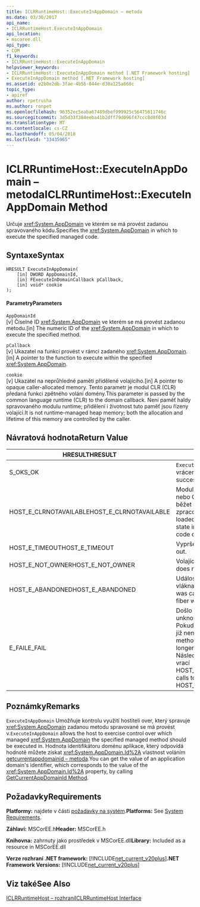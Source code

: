 ```yaml
---
title: ICLRRuntimeHost::ExecuteInAppDomain – metoda
ms.date: 03/30/2017
api_name:
- ICLRRuntimeHost.ExecuteInAppDomain
api_location:
- mscoree.dll
api_type:
- COM
f1_keywords:
- ICLRRuntimeHost::ExecuteInAppDomain
helpviewer_keywords:
- ICLRRuntimeHost::ExecuteInAppDomain method [.NET Framework hosting]
- ExecuteInAppDomain method [.NET Framework hosting]
ms.assetid: e2b0e2db-3fae-4b56-844e-d30a125a660c
topic_type:
- apiref
author: rpetrusha
ms.author: ronpet
ms.openlocfilehash: 96352ec5eaba67489dbef999925c56475611746c
ms.sourcegitcommit: 3d5d33f384eeba41b2dff79d096f47ccc8d8f03d
ms.translationtype: MT
ms.contentlocale: cs-CZ
ms.lasthandoff: 05/04/2018
ms.locfileid: "33435965"
---
```

# <a name="iclrruntimehostexecuteinappdomain-method"></a><span data-ttu-id="5c781-102">ICLRRuntimeHost::ExecuteInAppDomain – metoda</span><span class="sxs-lookup"><span data-stu-id="5c781-102">ICLRRuntimeHost::ExecuteInAppDomain Method</span></span>
<span data-ttu-id="5c781-103">Určuje <xref:System.AppDomain> ve kterém se má provést zadanou spravovaného kódu.</span><span class="sxs-lookup"><span data-stu-id="5c781-103">Specifies the <xref:System.AppDomain> in which to execute the specified managed code.</span></span>  
  
## <a name="syntax"></a><span data-ttu-id="5c781-104">Syntaxe</span><span class="sxs-lookup"><span data-stu-id="5c781-104">Syntax</span></span>  
  
```  
HRESULT ExecuteInAppDomain(  
    [in] DWORD AppDomainId,   
    [in] FExecuteInDomainCallback pCallback,   
    [in] void* cookie  
);  
```  
  
#### <a name="parameters"></a><span data-ttu-id="5c781-105">Parametry</span><span class="sxs-lookup"><span data-stu-id="5c781-105">Parameters</span></span>  
 `AppDomainId`  
 <span data-ttu-id="5c781-106">[v] Číselné ID <xref:System.AppDomain> ve kterém se má provést zadanou metodu.</span><span class="sxs-lookup"><span data-stu-id="5c781-106">[in] The numeric ID of the <xref:System.AppDomain> in which to execute the specified method.</span></span>  
  
 `pCallback`  
 <span data-ttu-id="5c781-107">[v] Ukazatel na funkci provést v rámci zadaného <xref:System.AppDomain>.</span><span class="sxs-lookup"><span data-stu-id="5c781-107">[in] A pointer to the function to execute within the specified <xref:System.AppDomain>.</span></span>  
  
 `cookie`  
 <span data-ttu-id="5c781-108">[v] Ukazatel na neprůhledné paměti přidělené volajícího.</span><span class="sxs-lookup"><span data-stu-id="5c781-108">[in] A pointer to opaque caller-allocated memory.</span></span> <span data-ttu-id="5c781-109">Tento parametr je modul CLR (CLR) předaná funkci zpětného volání domény.</span><span class="sxs-lookup"><span data-stu-id="5c781-109">This parameter is passed by the common language runtime (CLR) to the domain callback.</span></span> <span data-ttu-id="5c781-110">Není paměť haldy spravovaného modulu runtime; přidělení i životnost tuto paměť jsou řízeny volající.</span><span class="sxs-lookup"><span data-stu-id="5c781-110">It is not runtime-managed heap memory; both the allocation and lifetime of this memory are controlled by the caller.</span></span>  
  
## <a name="return-value"></a><span data-ttu-id="5c781-111">Návratová hodnota</span><span class="sxs-lookup"><span data-stu-id="5c781-111">Return Value</span></span>  
  
|<span data-ttu-id="5c781-112">HRESULT</span><span class="sxs-lookup"><span data-stu-id="5c781-112">HRESULT</span></span>|<span data-ttu-id="5c781-113">Popis</span><span class="sxs-lookup"><span data-stu-id="5c781-113">Description</span></span>|  
|-------------|-----------------|  
|<span data-ttu-id="5c781-114">S_OK</span><span class="sxs-lookup"><span data-stu-id="5c781-114">S_OK</span></span>|<span data-ttu-id="5c781-115">`ExecuteInAppDomain` úspěšně vrácena.</span><span class="sxs-lookup"><span data-stu-id="5c781-115">`ExecuteInAppDomain` returned successfully.</span></span>|  
|<span data-ttu-id="5c781-116">HOST_E_CLRNOTAVAILABLE</span><span class="sxs-lookup"><span data-stu-id="5c781-116">HOST_E_CLRNOTAVAILABLE</span></span>|<span data-ttu-id="5c781-117">Modul CLR nebyla načtena do procesu nebo CLR je ve stavu, ve kterém nemůže běžet spravovaného kódu nebo úspěšně zpracovat volání.</span><span class="sxs-lookup"><span data-stu-id="5c781-117">The CLR has not been loaded into a process, or the CLR is in a state in which it cannot run managed code or process the call successfully.</span></span>|  
|<span data-ttu-id="5c781-118">HOST_E_TIMEOUT</span><span class="sxs-lookup"><span data-stu-id="5c781-118">HOST_E_TIMEOUT</span></span>|<span data-ttu-id="5c781-119">Vypršel časový limit volání.</span><span class="sxs-lookup"><span data-stu-id="5c781-119">The call timed out.</span></span>|  
|<span data-ttu-id="5c781-120">HOST_E_NOT_OWNER</span><span class="sxs-lookup"><span data-stu-id="5c781-120">HOST_E_NOT_OWNER</span></span>|<span data-ttu-id="5c781-121">Volající není vlastníkem zámek.</span><span class="sxs-lookup"><span data-stu-id="5c781-121">The caller does not own the lock.</span></span>|  
|<span data-ttu-id="5c781-122">HOST_E_ABANDONED</span><span class="sxs-lookup"><span data-stu-id="5c781-122">HOST_E_ABANDONED</span></span>|<span data-ttu-id="5c781-123">Událost byla zrušena při blokované vlákna nebo fiber čekal na něm.</span><span class="sxs-lookup"><span data-stu-id="5c781-123">An event was canceled while a blocked thread or fiber was waiting on it.</span></span>|  
|<span data-ttu-id="5c781-124">E_FAIL</span><span class="sxs-lookup"><span data-stu-id="5c781-124">E_FAIL</span></span>|<span data-ttu-id="5c781-125">Došlo k neznámému závažné selhání.</span><span class="sxs-lookup"><span data-stu-id="5c781-125">An unknown catastrophic failure occurred.</span></span> <span data-ttu-id="5c781-126">Pokud metoda vrátí E_FAIL, modul CLR již není použitelné v rámci procesu.</span><span class="sxs-lookup"><span data-stu-id="5c781-126">If a method returns E_FAIL, the CLR is no longer usable within the process.</span></span> <span data-ttu-id="5c781-127">Následující volání hostování metody vrací HOST_E_CLRNOTAVAILABLE.</span><span class="sxs-lookup"><span data-stu-id="5c781-127">Subsequent calls to hosting methods return HOST_E_CLRNOTAVAILABLE.</span></span>|  
  
## <a name="remarks"></a><span data-ttu-id="5c781-128">Poznámky</span><span class="sxs-lookup"><span data-stu-id="5c781-128">Remarks</span></span>  
 <span data-ttu-id="5c781-129">`ExecuteInAppDomain` Umožňuje kontrolu využití hostiteli over, který spravuje <xref:System.AppDomain> zadanou metodu spravované se má provést v.</span><span class="sxs-lookup"><span data-stu-id="5c781-129">`ExecuteInAppDomain` allows the host to exercise control over which managed <xref:System.AppDomain> the specified managed method should be executed in.</span></span> <span data-ttu-id="5c781-130">Hodnota identifikátoru doménu aplikace, který odpovídá hodnotě můžete získat <xref:System.AppDomain.Id%2A> vlastnost voláním [getcurrentappdomainid – metoda](../../../../docs/framework/unmanaged-api/hosting/iclrruntimehost-getcurrentappdomainid-method.md).</span><span class="sxs-lookup"><span data-stu-id="5c781-130">You can get the value of an application domain's identifier, which corresponds to the value of the <xref:System.AppDomain.Id%2A> property, by calling [GetCurrentAppDomainId Method](../../../../docs/framework/unmanaged-api/hosting/iclrruntimehost-getcurrentappdomainid-method.md).</span></span>  
  
## <a name="requirements"></a><span data-ttu-id="5c781-131">Požadavky</span><span class="sxs-lookup"><span data-stu-id="5c781-131">Requirements</span></span>  
 <span data-ttu-id="5c781-132">**Platformy:** najdete v části [požadavky na systém](../../../../docs/framework/get-started/system-requirements.md).</span><span class="sxs-lookup"><span data-stu-id="5c781-132">**Platforms:** See [System Requirements](../../../../docs/framework/get-started/system-requirements.md).</span></span>  
  
 <span data-ttu-id="5c781-133">**Záhlaví:** MSCorEE.h</span><span class="sxs-lookup"><span data-stu-id="5c781-133">**Header:** MSCorEE.h</span></span>  
  
 <span data-ttu-id="5c781-134">**Knihovna:** zahrnuty jako prostředek v MSCorEE.dll</span><span class="sxs-lookup"><span data-stu-id="5c781-134">**Library:** Included as a resource in MSCorEE.dll</span></span>  
  
 <span data-ttu-id="5c781-135">**Verze rozhraní .NET framework:** [!INCLUDE[net_current_v20plus](../../../../includes/net-current-v20plus-md.md)]</span><span class="sxs-lookup"><span data-stu-id="5c781-135">**.NET Framework Versions:** [!INCLUDE[net_current_v20plus](../../../../includes/net-current-v20plus-md.md)]</span></span>  
  
## <a name="see-also"></a><span data-ttu-id="5c781-136">Viz také</span><span class="sxs-lookup"><span data-stu-id="5c781-136">See Also</span></span>  
 [<span data-ttu-id="5c781-137">ICLRRuntimeHost – rozhraní</span><span class="sxs-lookup"><span data-stu-id="5c781-137">ICLRRuntimeHost Interface</span></span>](../../../../docs/framework/unmanaged-api/hosting/iclrruntimehost-interface.md)
